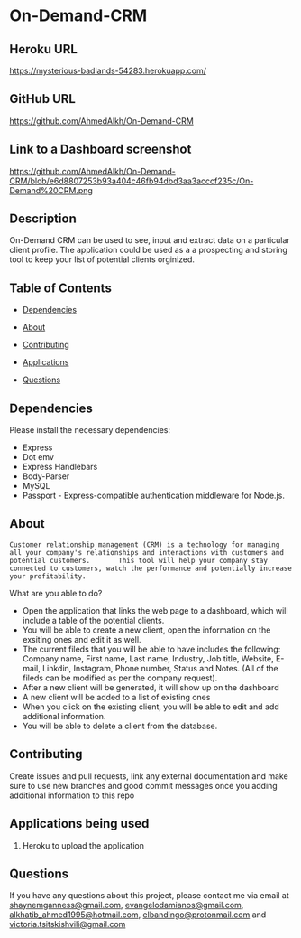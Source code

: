 # On-Demand-CRM
## Heroku URL
https://mysterious-badlands-54283.herokuapp.com/

## GitHub URL
https://github.com/AhmedAlkh/On-Demand-CRM

## Link to a Dashboard screenshot
https://github.com/AhmedAlkh/On-Demand-CRM/blob/e6d8807253b93a404c46fb94dbd3aa3acccf235c/On-Demand%20CRM.png

  ## Description
On-Demand CRM can be used to see, input and extract data on a particular client profile. The application could be used as a a prospecting and storing tool to keep your list of potential clients orginized. 

## Table of Contents 
  
  * [Dependencies](#dependencies)
  
  * [About](#about)

  * [Contributing](#contributing)
  
  * [Applications](#applications)
  
  * [Questions](#questions)
  
  ## Dependencies
  
  Please install the necessary dependencies:
  - Express
  - Dot emv
  - Express Handlebars
  - Body-Parser
  - MySQL
  - Passport - Express-compatible authentication middleware for Node.js.
  
  ## About
  
    Customer relationship management (CRM) is a technology for managing all your company's relationships and interactions with customers and potential customers.       This tool will help your company stay connected to customers, watch the performance and potentially increase your profitability. 
  
  What are you able to do?
  - Open the application that links the web page to a dashboard, which will include a table of the potential clients. 
  - You will be able to create a new client, open the information on the exsiting ones and edit it as well. 
  - The current fileds that you will be able to have includes the following: Company name, First name, Last name, Industry, Job title, Website, E-mail, Linkdin, Instagram, Phone number, Status and Notes. (All of the fileds can be modified as per the company request).
  - After a new client will be generated, it will show up on the dashboard 
  - A new client will be added to a list of existing ones
  - When you click on the existing client, you will be able to edit and add additional information. 
  - You will be able to delete a client from the database.
    
  ## Contributing
  
  Create issues and pull requests, link any external documentation and make sure to use new branches and good commit messages once you adding additional information to this repo
  
  ## Applications being used 
  
1. Heroku to upload the application 
  
  ## Questions
  
  If you have any questions about this project, please contact me via email at shaynemganness@gmail.com, evangelodamianos@gmail.com, alkhatib_ahmed1995@hotmail.com, 
  elbandingo@protonmail.com and victoria.tsitskishvili@gmail.com 
